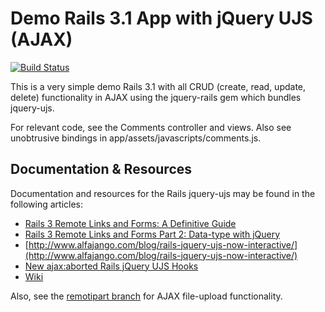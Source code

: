 Demo Rails 3.1 App with jQuery UJS (AJAX)
=========================================

[![Build Status](https://travis-ci.org/JangoSteve/Rails-jQuery-Demo.svg?branch=master)](https://travis-ci.org/JangoSteve/Rails-jQuery-Demo)

This is a very simple demo Rails 3.1 with all CRUD
(create, read, update, delete) functionality in AJAX using the jquery-rails
gem which bundles jquery-ujs.

For relevant code, see the Comments controller and views. Also see unobtrusive
bindings in app/assets/javascripts/comments.js.

Documentation & Resources
-------------------------

Documentation and resources for the Rails jquery-ujs may be found in the
following articles:

* [Rails 3 Remote Links and Forms: A Definitive Guide](http://www.alfajango.com/blog/rails-3-remote-links-and-forms/)
* [Rails 3 Remote Links and Forms Part 2: Data-type with jQuery](http://www.alfajango.com/blog/rails-3-remote-links-and-forms-data-type-with-jquery/)
* [http://www.alfajango.com/blog/rails-jquery-ujs-now-interactive/](http://www.alfajango.com/blog/rails-jquery-ujs-now-interactive/)
* [New ajax:aborted Rails jQuery UJS Hooks](http://www.alfajango.com/blog/new-ajax-aborted-rails-jquery-ujs-callbacks/)
* [Wiki](https://github.com/rails/jquery-ujs/wiki)

Also, see the [remotipart branch](https://github.com/JangoSteve/Rails-jQuery-Demo/tree/remotipart) for AJAX file-upload functionality.
